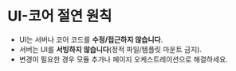 # UI-코어 절연 원칙

- UI는 서버나 코어 코드를 **수정/접근하지 않습니다**.
- 서버는 UI를 **서빙하지 않습니다**(정적 파일/템플릿 마운트 금지).
- 변경이 필요한 경우 모듈 추가나 페이지 오케스트레이션으로 해결하세요.
